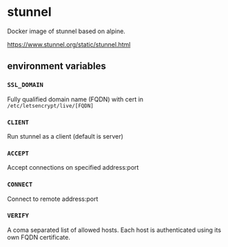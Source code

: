 # stunnel

Docker image of stunnel based on alpine.

<https://www.stunnel.org/static/stunnel.html>

## environment variables

### `SSL_DOMAIN`
Fully qualified domain name (FQDN) with cert in `/etc/letsencrypt/live/[FQDN]`

### `CLIENT`
Run stunnel as a client (default is server)

### `ACCEPT`
Accept connections on specified address:port

### `CONNECT`
Connect to remote address:port

### `VERIFY`
A coma separated list of allowed hosts.
Each host is authenticated using its own FQDN certificate.

